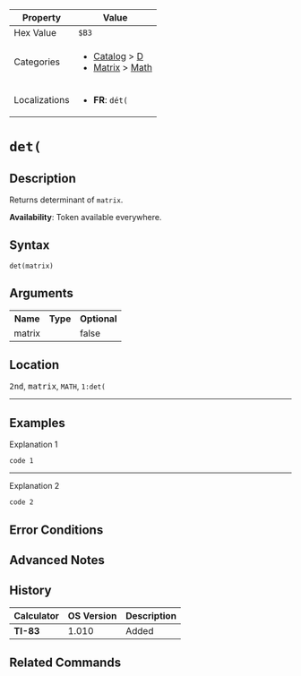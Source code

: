 | Property      | Value |
|---------------|-------|
| Hex Value     | `$B3`|
| Categories    | <ul><li>[Catalog](../categories/Catalog.md) > [D](../categories/Catalog.md#D)</li><li>[Matrix](../categories/Matrix.md) > [Math](../categories/Matrix.md#Math)</li></ul> |
| Localizations | <ul><li><b>FR</b>: `dét(`</li></ul> |

# `det(`

## Description
Returns determinant of `matrix`.


<b>Availability</b>: Token available everywhere.

## Syntax
`det(matrix)`

## Arguments
<table>
<tr><th>Name</th><th>Type</th><th>Optional</th></tr>

<tr><td>matrix</td><td></td><td>false</td></tr>

</table>

## Location
<kbd>2nd</kbd>, <kbd>matrix</kbd>, `MATH`, `1:det(`
<hr>

## Examples

Explanation 1
```ti-basic
code 1
```
---
Explanation 2
```ti-basic
code 2
```

## Error Conditions


## Advanced Notes


## History
| Calculator | OS Version | Description |
|------------|------------|-------------|
| <b>TI-83</b> | 1.010 | Added

## Related Commands

    